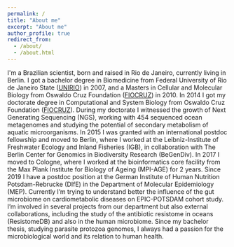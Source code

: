 ```yaml
---
permalink: /
title: "About me"
excerpt: "About me"
author_profile: true
redirect_from: 
  - /about/
  - /about.html
---
```


I'm a Brazilian scientist, born and raised in Rio de Janeiro, currently living in Berlin. I got a bachelor degree in Biomedicine from Federal University of Rio de Janeiro State ([UNIRIO](http://www.unirio.br/)) in 2007, and a Masters in Cellular and Molecular Biology from Oswaldo Cruz Foundation ([FIOCRUZ](https://portal.fiocruz.br/)) in 2010. In 2014 I got my doctorate degree in Computational and System Biology from Oswaldo Cruz Foundation ([FIOCRUZ](https://portal.fiocruz.br/)). During my doctorate I witnessed the growth of Next Generating Sequencing (NGS), working with 454 sequenced ocean metagenomes and studying the potential of secondary metabolism of aquatic microorganisms. In 2015 I was granted with an international postdoc fellowship and moved to Berlin, where I worked at the Leibniz-Institute of Freshwater Ecology and Inland Fisheries (IGB), in collaboration with The Berlin Center for Genomics in Biodiversity Research (BeGenDiv).  In 2017 I moved to Cologne, where I worked at the bioinformatics core facility from the Max Plank Institute for Biology of Ageing (MPI-AGE) for 2 years. Since 2019 I have a postdoc position at the German Institute of Human Nutrition Potsdam-Rebrucke (DIfE) in the Department of Molecular Epidemiology (MEP). Currently I’m trying to understand better the influence of the gut microbiome on cardiometabolic diseases on EPIC-POTSDAM cohort study. I’m involved in several projects from our department but also external collaborations, including the study of the antibiotic resistome in oceans (ResistomeDB) and also in the human microbiome. Since my bachelor thesis, studying parasite protozoa genomes, I always had a passion for the microbiological world and its relation to human health. 



